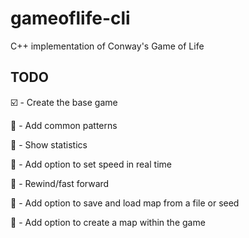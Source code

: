 # gameoflife-cli
C++ implementation of Conway's Game of Life

## TODO

:ballot_box_with_check: - Create the base game

:black_square_button: - Add common patterns

:black_square_button: - Show statistics

:black_square_button: - Add option to set speed in real time

:black_square_button: - Rewind/fast forward

:black_square_button: - Add option to save and load map from a file or seed

:black_square_button: - Add option to create a map within the game
